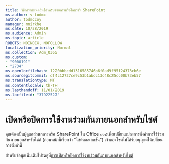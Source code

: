 ```yaml
---
title: วิธีการกำหนดสิทธิ์สำหรับรายการหรือไลบรารี SharePoint
ms.author: v-todmc
author: todmccoy
manager: mnirkhe
ms.date: 10/28/2019
ms.audience: Admin
ms.topic: article
ROBOTS: NOINDEX, NOFOLLOW
localization_priority: Normal
ms.collection: Adm_O365
ms.custom:
- "9000191"
- "2734"
ms.openlocfilehash: 1220bbbcdd1316585746b6f0ad9f95f24373cb6e
ms.sourcegitcommit: df4c12727ce9c53b1abdc13c48c25cc00b73eb57
ms.translationtype: MT
ms.contentlocale: th-TH
ms.lasthandoff: 11/01/2019
ms.locfileid: "37922527"
---
```

# <a name="turn-external-sharing-on-or-off-for-a-site"></a>เปิดหรือปิดการใช้งานร่วมกันภายนอกสำหรับไซต์

คุณต้องเป็นผู้ดูแลส่วนกลางหรือ SharePoint ใน Office ๓๖๕เพื่อเปลี่ยนแปลงการตั้งค่าการใช้ร่วมกันภายนอกสำหรับไซต์ (ก่อนหน้านี้เรียกว่า "ไซต์คอลเลกชัน") เจ้าของไซต์ไม่ได้รับอนุญาตให้เปลี่ยนการตั้งค่านี้ 

สำหรับข้อมูลเพิ่มเติมโปรดดูที่[การเปิดหรือปิดการใช้งานร่วมกันภายนอกสำหรับไซต์](https://docs.microsoft.com/sharepoint/change-external-sharing-site)